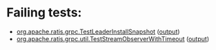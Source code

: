 # Failing tests: 

 * [org.apache.ratis.grpc.TestLeaderInstallSnapshot](ratis-test/org.apache.ratis.grpc.TestLeaderInstallSnapshot.txt) ([output](ratis-test/org.apache.ratis.grpc.TestLeaderInstallSnapshot-output.txt))
 * [org.apache.ratis.grpc.util.TestStreamObserverWithTimeout](ratis-test/org.apache.ratis.grpc.util.TestStreamObserverWithTimeout.txt) ([output](ratis-test/org.apache.ratis.grpc.util.TestStreamObserverWithTimeout-output.txt))
